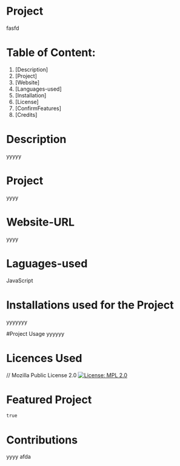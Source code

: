 
# Project  
  fasfd

# Table of Content:
1. [Description] 
2. [Project] 
3. [Website] 
4. [Languages-used] 
5. [Installation] 
6. [License] 
7. [ConfirmFeatures] 
8. [Credits] 
 
# Description
   yyyyy

# Project
   yyyy  

# Website-URL
   yyyy

# Laguages-used
   JavaScript

# Installations used for the Project
  yyyyyyy

#Project Usage
  yyyyyy

# Licences Used
   //  Mozilla Public License 2.0
    [![License: MPL 2.0](https://img.shields.io/badge/License-MPL%202.0-brightgreen.svg)](https://opensource.org/licenses/MPL-2.0)

# Featured Project
    true

# Contributions
   yyyy
   afda
  
